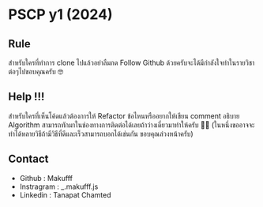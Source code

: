 # PSCP y1 (2024)
## Rule
<p>สำหรับใครที่ทำการ clone ไปแล้วอย่าลืมกด Follow Github ด้วยครับจะได้มีกำลังใจทำในรายวิชาต่อๆไปขอบคุณครับ 🤓</p>

## Help !!!
<p>สำหรับใครที่เห็นโค้ดแล้วต้องการให้ Refactor ข้อไหนหรืออยากให้เขียน comment อธิบาย Algorithm สามารถทักมาในช่องทางการติดต่อได้เลยถ้าว่างเดี๋ยวมาทำให้ครับ 🙇‍♂️ (ในหนึ่งขออาจจะทำได้หลายวิธีถ้ามีวิธีที่ดีและเร็วสามารถบอกได้เช่นกัน ขอบคุณล่วงหน้าครับ)</p>

## Contact

- Github : Makufff
- Instragram : _.makufff.js
- Linkedin : Tanapat Chamted
